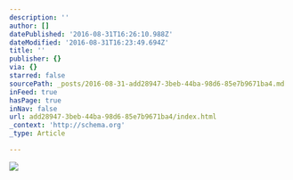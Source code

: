 ```yaml
---
description: ''
author: []
datePublished: '2016-08-31T16:26:10.988Z'
dateModified: '2016-08-31T16:23:49.694Z'
title: ''
publisher: {}
via: {}
starred: false
sourcePath: _posts/2016-08-31-add28947-3beb-44ba-98d6-85e7b9671ba4.md
inFeed: true
hasPage: true
inNav: false
url: add28947-3beb-44ba-98d6-85e7b9671ba4/index.html
_context: 'http://schema.org'
_type: Article

---
```

![](https://the-grid-user-content.s3-us-west-2.amazonaws.com/a97b5047-ea43-4bdc-82c5-d85f13d82afd.gif)